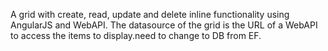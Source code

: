 A grid with create, read, update and delete inline functionality using AngularJS and WebAPI.
The datasource of the grid is the URL of a WebAPI to access the items to display.need to change to DB from EF.